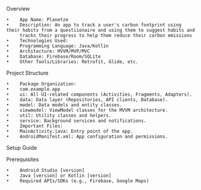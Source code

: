 Overview

    •    App Name: Planetze
    •    Description: An app to track a user's carbon footprint using their habits from a questiionaire and using them to suggest habits and 
         tracks their progress to help them reduce their carbon emissions
    •    Technologies Used:
    •    Programming Language: Java/Kotlin
    •    Architecture: MVVM/MVP/MVC
    •    Database: Firebase/Room/SQLite
    •    Other Tools/Libraries: Retrofit, Glide, etc.

Project Structure

    •    Package Organization:
    •    com.example.app
    •    ui: All UI-related components (Activities, Fragments, Adapters).
    •    data: Data layer (Repositories, API clients, Database).
    •    model: Data models and entity classes.
    •    viewmodel: ViewModel classes for the MVVM architecture.
    •    util: Utility classes and helpers.
    •    service: Background services and notifications.
    •    Important Files:
    •    MainActivity.java: Entry point of the app.
    •    AndroidManifest.xml: App configuration and permissions.

Setup Guide

Prerequisites

    •    Android Studio [version]
    •    Java [version] or Kotlin [version]
    •    Required APIs/SDKs (e.g., Firebase, Google Maps)
